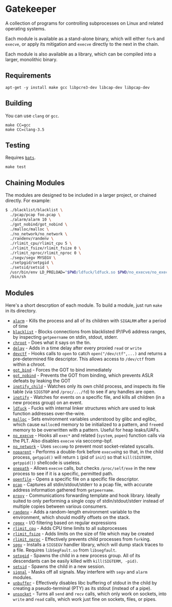 # Gatekeeper

A collection of programs for controlling subprocesses on Linux and related operating systems.

Each module is available as a stand-alone binary, which will either `fork` and `execve`, or apply its mitigation and `execve` directly to the next in the chain.

Each module is also available as a library, which can be compiled into a larger, monolithic binary.

## Requirements

```
apt-get -y install make gcc libpcre3-dev libcap-dev libpcap-dev
```

## Building

You can use `clang` or `gcc`.

```
make CC=gcc
make CC=clang-3.5
```

## Testing

Requires [`bats`](https://github.com/sstephenson/bats).

```
make test
```

## Chaining Modules

The modules are designed to be included in a larger project, or chained directly.  For example:

```sh
$ ./blacklist/blacklist \
  ./pcap/pcap foo.pcap \
  ./alarm/alarm 10 \
  ./got_nobind/got_nobind \
  ./malloc/malloc \
  ./no_network/no_network \
  ./randenv/randenv \
  ./rlimit_cpu/rlimit_cpu 5 \
  ./rlimit_fsize/rlimit_fsize 0 \
  ./rlimit_nproc/rlimit_nproc 0 \
  ./segv/segv MYSEGV \
  ./setpgid/setpgid \
  ./setsid/setsid \
  /usr/bin/env LD_PRELOAD="$PWD/ldfuck/ldfuck.so $PWD/no_execve/no_execve.so" \
  /bin/sh
```

## Modules

Here's a short descrption of each module.  To build a module, just run `make` in its directory.

- [`alarm`](src/alarm/README.md) - Kills the process and all of its children with `SIGALRM` after a period of time
- [`blacklist`](src/blacklist/README.md) - Blocks connections from blacklisted IP/IPv6 address ranges, by inspecting `getpeername` on stdin, stdout, stderr.
- [`chroot`](src/chroot/README.md) - Does what it says on the tin.
- [`delay`](src/delay/README.md) - Adds in a time delay after every proxied `read` or `write`
- [`devctf`](src/devctf/README.md) - Hooks calls to `open` to catch `open("/dev/ctf",...)` and returns a pre-determined file descriptor.  This allows access to `/dev/ctf` from within a chroot.
- [`got_bind`](src/got_bind/README.md) - Forces the GOT to bind immediately
- [`got_nobind`](src/got_nobind/README.md) - Prevents the GOT from binding, which prevents ASLR defeats by leaking the GOT
- [`inotify_child`](src/inotify_child/README.md) - Watches only its own child process, and inspects its file table (via `SIGSTOP` and `/proc/.../fd`) to see if any handles are open.
- [`inotify`](src/inotify/README.md) - Watches for events on a specific file, and kills all children (in a new process group) on an event.
- [`ldfuck`](src/ldfuck/README.md) - Fucks with internal linker structures which are used to leak function addresses over-the-wire.
- [`malloc`](src/malloc/README.md) - Sets environment variables understood by glibc and eglibc, which cause `malloc`ed memory to be initialized to a pattern, and `free`ed memory to be overwritten with a pattern.  Useful for heap leaks/UAFs.
- [`no_execve`](src/no_execve/README.md) - Hooks all `exec*` and related (`system`, `popen`) function calls via the PLT.  Also disables `execve` via seccomp-bpf.
- [`no_network`](src/no_network/README.md) - Uses `seccomp` to prevent most socket-related syscalls.
- [`noparent`](src/noparent/README.md) - Performs a double-fork before `execve`ing so that, in the child process, `getppid()` will return `1` (pid of `init`) so that `kill(SIGTERM, getppid())` shellcode is useless.
- [`onepath`](src/onepath/README.md) - Allows `execve` calls, but checks `/proc/self/exe` in the new process to see if it is a specific, permitted path.
- [`openfile`](src/openfile/README.md) - Opens a specific file on a specific file descriptor.
- [`pcap`](src/pcap/README.md) - Captures all stdin/stdout/stderr to a pcap file, with accurate address information gathered from `getpeername`.
- [`proxy`](src/proxy/README.md) - Communications forwarding template and hook library.  Ideally suited to only performing a single copy of stdin/stdout/stderr instead of multiple copies between various consumers.
- [`randenv`](src/randenv/README.md) - Adds a random-length environment variable to the environment, which should modify offsets on the stack.
- [`regex`](src/regex/README.md) - I/O filtering based on regular expressions
- [`rlimit_cpu`](src/rlimit_cpu/README.md) - Adds CPU time limits to all subprocesses
- [`rlimit_fsize`](src/rlimit_fsize/README.md) - Adds limits on the size of file which may be created
- [`rlimit_nproc`](src/rlimit_nproc/README.md) - Effectively prevents child processes from `fork`ing.
- [`segv`](src/segv/README.md) - Installs a `SIGSEGV` handler library, which will dump stack traces to a file.  Requires `libSegFault.so` from `libsegfault`.
- [`setpgid`](src/setpgid/README.md) - Spawns the child in a new process group.  All of its descendants can be easily killed with `kill(SIGTERM, -pid)`.
- [`setsid`](src/setsid/README.md) - Spawns the child in a new session.
- [`signal`](src/signal/README.md) - Masks off all signals.  May interfere with `segv` and `alarm` modules.
- [`unbuffer`](src/unbuffer/README.md) - Effectively disables libc buffering of stdout in the child by creating a pseudo-terminal (PTY) as its stdout (instead of a pipe).
- [`unsocket`](src/unsocket/README.md) - Turns all `send` and `recv` calls, which only work on sockets, into `write` and `read` calls, which work just fine on sockets, files, or pipes.

